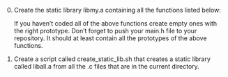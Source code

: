 0. Create the static library libmy.a containing all the functions listed below:

    If you haven’t coded all of the above functions create empty ones with the right prototype.
    Don’t forget to push your main.h file to your repository. It should at least contain all the prototypes of the above functions.

1. Create a script called create_static_lib.sh that creates a static library called liball.a from all the .c files that are in the current directory.